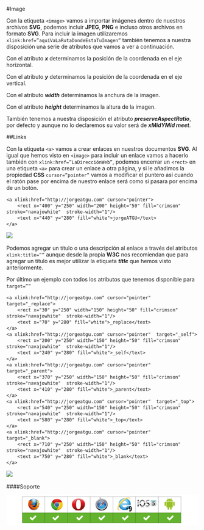 #Image

Con la etiqueta `<image>` vamos a importar imágenes dentro de nuestros archivos **SVG**, podemos incluir **JPEG**, **PNG** e incluso otros archivos en formato **SVG**. Para incluir la imagen utilizaremos `xlink:href=”aquíVaLaRutaDondeEstaTuImagen”` también tenemos a nuestra disposición una serie de atributos que vamos a ver a continuación.

Con el atributo ***x*** determinamos la posición de la coordenada en el eje horizontal.

Con el atributo ***y*** determinamos la posición de la coordenada en el eje vertical.

Con el atributo ***width*** determinamos la anchura de la imagen.

Con el atributo ***height*** determinamos la altura de la imagen.

También tenemos a nuestra disposición el atributo ***preserveAspectRatio***, por defecto y aunque no lo declaremos su valor será de ***xMidYMid meet***.

##Links

Con la etiqueta `<a>` vamos a crear enlaces en nuestros documentos **SVG**. Al igual que hemos visto en `<image>` para incluir un enlace vamos a hacerlo también con `xlink:href=”LaDirecciónWeb”`, podemos encerrar un `<rect>` en una etiqueta `<a>` para crear un enlace a otra página, y si le añadimos la propiedad **CSS** `cursor=”pointer”` vamos a modificar el puntero así cuando el ratón pase por encima de nuestro enlace será como si pasara por encima de un botón.



~~~~~~~
<a xlink:href="http://jorgeatgu.com" cursor="pointer">
	<rect x="400" y="250" width="200" height="50" fill="crimson" stroke="navajowhite"  stroke-width="1"/>
	<text x="440" y="280" fill="white">jorgeATGU</text>
</a>
~~~~~~~
[![](https://github.com/jorgeatgu/scalable/blob/master/https://github.com/jorgeatgu/scalable/blob/master/images/logo-codepen.jpg)](http://codepen.io/jorgeatgu/details/DItFB/)

Podemos agregar un título o una descripción al enlace a través del atributos `xlink:title=””` aunque desde la propia **W3C** nos recomiendan que para agregar un título es mejor utilizar la etiqueta ***title*** que hemos visto anteriormente.

Por último un ejemplo con todos los atributos que tenemos disponible para `target=””`


~~~~~~~
<a xlink:href="http://jorgeatgu.com" cursor="pointer" target="_replace">
	<rect x="30" y="250" width="150" height="50" fill="crimson" stroke="navajowhite"  stroke-width="1"/>
	<text x="70" y="280" fill="white">_replace</text>
</a>
<a xlink:href="http://jorgeatgu.com" cursor="pointer"  target="_self">
	<rect x="200" y="250" width="150" height="50" fill="crimson" stroke="navajowhite"  stroke-width="1"/>
	<text x="240" y="280" fill="white">_self</text>
</a>
<a xlink:href="http://jorgeatgu.com" cursor="pointer"  target="_parent">
	<rect x="370" y="250" width="150" height="50" fill="crimson" stroke="navajowhite"  stroke-width="1"/>
	<text x="410" y="280" fill="white">_parent</text>
</a>
<a xlink:href="http://jorgeatgu.com" cursor="pointer"  target="_top">
	<rect x="540" y="250" width="150" height="50" fill="crimson" stroke="navajowhite"  stroke-width="1"/>
	<text x="580" y="280" fill="white">_top</text>
</a>
<a xlink:href="http://jorgeatgu.com" cursor="pointer"  target="_blank">
	<rect x="710" y="250" width="150" height="50" fill="crimson" stroke="navajowhite"  stroke-width="1"/>
	<text x="750" y="280" fill="white">_blank</text>
</a>
~~~~~~~
[![](https://github.com/jorgeatgu/scalable/blob/master/https://github.com/jorgeatgu/scalable/blob/master/images/logo-codepen.jpg)](http://codepen.io/jorgeatgu/details/JCqyt/)

####Soporte

![](https://github.com/jorgeatgu/scalable/blob/master/images/soporte/primera.jpg)
